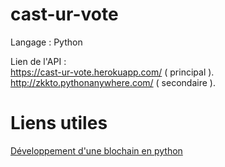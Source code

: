# cast-ur-vote

Langage : Python

Lien de l'API : </br>
https://cast-ur-vote.herokuapp.com/ ( principal ).
http://zkkto.pythonanywhere.com/ ( secondaire ).

# Liens utiles
[Développement d'une blochain en python](https://medium.com/coinmonks/python-tutorial-build-a-blockchain-713c706f6531)
